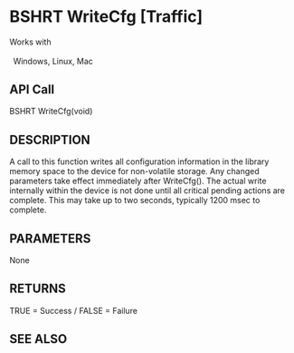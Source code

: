 # BSHRT WriteCfg [Traffic]

Works with <p class="s1" style="padding-top: 2pt;padding-left: 5pt;text-indent: 0pt;text-align: left;"><a name="bookmark186">&zwnj;</a>Windows, Linux, Mac<a name="bookmark187">&zwnj;</a></p>

## API Call
BSHRT WriteCfg(void)
## DESCRIPTION
A call to this function writes all configuration information in the library memory space to the device for non-volatile storage. Any changed parameters take effect immediately after WriteCfg(). The actual write internally within the device is not done until all critical pending actions are complete. This may take up to two seconds, typically 1200 msec to complete.

## PARAMETERS
None

## RETURNS
TRUE = Success / FALSE = Failure

## SEE ALSO

